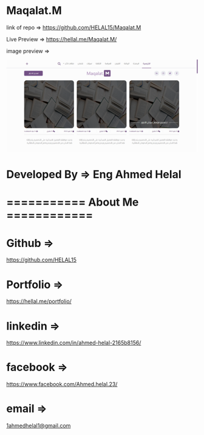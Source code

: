 # Maqalat.M

link of repo => https://github.com/HELAL15/Maqalat.M

Live Preview => https://hellal.me/Maqalat.M/

image preview =>

<img src='./images/website.PNG'>

# Developed By => Eng Ahmed Helal

# =========== About Me ============

# Github =>

https://github.com/HELAL15

# Portfolio =>

https://hellal.me/portfolio/

# linkedin =>

https://www.linkedin.com/in/ahmed-helal-2165b8156/

# facebook =>

https://www.facebook.com/Ahmed.helal.23/

# email =>

1ahmedhelal1@gmail.com

